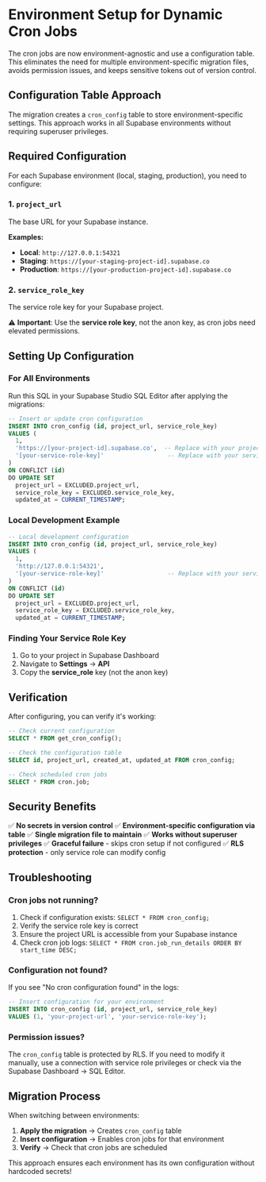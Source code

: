 # Environment Setup for Dynamic Cron Jobs

The cron jobs are now environment-agnostic and use a configuration table. This eliminates the need for multiple environment-specific migration files, avoids permission issues, and keeps sensitive tokens out of version control.

## Configuration Table Approach

The migration creates a `cron_config` table to store environment-specific settings. This approach works in all Supabase environments without requiring superuser privileges.

## Required Configuration

For each Supabase environment (local, staging, production), you need to configure:

### 1. `project_url`

The base URL for your Supabase instance.

**Examples:**

- **Local**: `http://127.0.0.1:54321`
- **Staging**: `https://[your-staging-project-id].supabase.co`
- **Production**: `https://[your-production-project-id].supabase.co`

### 2. `service_role_key`

The service role key for your Supabase project.

⚠️ **Important**: Use the **service role key**, not the anon key, as cron jobs need elevated permissions.

## Setting Up Configuration

### For All Environments

Run this SQL in your Supabase Studio SQL Editor after applying the migrations:

```sql
-- Insert or update cron configuration
INSERT INTO cron_config (id, project_url, service_role_key)
VALUES (
  1,
  'https://[your-project-id].supabase.co',  -- Replace with your project URL
  '[your-service-role-key]'                  -- Replace with your service role key
)
ON CONFLICT (id)
DO UPDATE SET
  project_url = EXCLUDED.project_url,
  service_role_key = EXCLUDED.service_role_key,
  updated_at = CURRENT_TIMESTAMP;
```

### Local Development Example

```sql
-- Local development configuration
INSERT INTO cron_config (id, project_url, service_role_key)
VALUES (
  1,
  'http://127.0.0.1:54321',
  '[your-service-role-key]'                  -- Replace with your service role key
)
ON CONFLICT (id)
DO UPDATE SET
  project_url = EXCLUDED.project_url,
  service_role_key = EXCLUDED.service_role_key,
  updated_at = CURRENT_TIMESTAMP;
```

### Finding Your Service Role Key

1. Go to your project in Supabase Dashboard
2. Navigate to **Settings** → **API**
3. Copy the **service_role** key (not the anon key)

## Verification

After configuring, you can verify it's working:

```sql
-- Check current configuration
SELECT * FROM get_cron_config();

-- Check the configuration table
SELECT id, project_url, created_at, updated_at FROM cron_config;

-- Check scheduled cron jobs
SELECT * FROM cron.job;
```

## Security Benefits

✅ **No secrets in version control**
✅ **Environment-specific configuration via table**
✅ **Single migration file to maintain**
✅ **Works without superuser privileges**
✅ **Graceful failure** - skips cron setup if not configured
✅ **RLS protection** - only service role can modify config

## Troubleshooting

### Cron jobs not running?

1. Check if configuration exists: `SELECT * FROM cron_config;`
2. Verify the service role key is correct
3. Ensure the project URL is accessible from your Supabase instance
4. Check cron job logs: `SELECT * FROM cron.job_run_details ORDER BY start_time DESC;`

### Configuration not found?

If you see "No cron configuration found" in the logs:

```sql
-- Insert configuration for your environment
INSERT INTO cron_config (id, project_url, service_role_key)
VALUES (1, 'your-project-url', 'your-service-role-key');
```

### Permission issues?

The `cron_config` table is protected by RLS. If you need to modify it manually, use a connection with service role privileges or check via the Supabase Dashboard → SQL Editor.

## Migration Process

When switching between environments:

1. **Apply the migration** → Creates `cron_config` table
2. **Insert configuration** → Enables cron jobs for that environment
3. **Verify** → Check that cron jobs are scheduled

This approach ensures each environment has its own configuration without hardcoded secrets!
